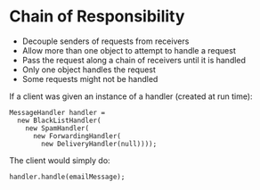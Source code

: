 Chain of Responsibility
=======================

* Decouple senders of requests from receivers
* Allow more than one object to attempt to handle a request
* Pass the request along a chain of receivers until it is handled
* Only one object handles the request
* Some requests might not be handled

If a client was given an instance of a handler (created at run time):

    MessageHandler handler = 
      new BlackListHandler(
        new SpamHandler(
          new ForwardingHandler(
            new DeliveryHandler(null))));

The client would simply do:

    handler.handle(emailMessage);
